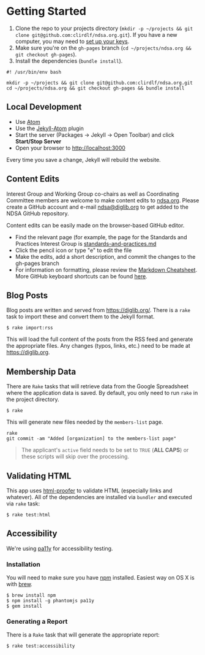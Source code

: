 # Getting Started
1. Clone the repo to your projects directory (`mkdir -p ~/projects && git clone git@github.com:clirdlf/ndsa.org.git`). If you have a new computer, you may need to [set up your keys](https://help.github.com/articles/generating-ssh-keys/).
2. Make sure you're on the `gh-pages` branch (`cd ~/projects/ndsa.org && git checkout gh-pages`).
3. Install the dependencies (`bundle install`).

```
#! /usr/bin/env bash

mkdir -p ~/projects && git clone git@github.com:clirdlf/ndsa.org.git
cd ~/projects/ndsa.org && git checkout gh-pages && bundle install
```

## Local Development
- Use [Atom](https://atom.io/)
- Use the [Jekyll-Atom](https://github.com/arcath/jekyll-atom) plugin
- Start the server (Packages -> Jekyll -> Open Toolbar) and click **Start/Stop Server**
- Open your browser to [http://localhost:3000](http://localhost:3000)

Every time you save a change, Jekyll will rebuild the website.

## Content Edits

Interest Group and Working Group co-chairs as well as Coordinating
Committee members are welcome to make content edits to
[ndsa.org](ndsa.org). Please create a GitHub account and e-mail
[ndsa@diglib.org](mailto:ndsa@diglib.org) to get added to the NDSA
GitHub repository.

Content edits can be easily made on the browser-based GitHub editor.
- Find the relevant page (for example, the page for the Standards and
  Practices Interest Group is
[standards-and-practices.md](https://github.com/clirdlf/ndsa.org/blob/gh-pages/standards-and-practices.md)
- Click the pencil icon or type "e" to edit the file
- Make the edits, add a short description, and commit the changes to the
  gh-pages branch
- For information on formatting, please review the [Markdown
  Cheatsheet](https://github.com/adam-p/markdown-here/wiki/Markdown-Cheatsheet).
More GitHub keyboard shortcuts can be found
[here](https://help.github.com/articles/using-keyboard-shortcuts/). 

## Blog Posts

Blog posts are written and served from https://diglib.org/. There is a `rake` task to import these and convert them to the Jekyll format.

```
$ rake import:rss
```

This will load the full content of the posts from the RSS feed and generate the appropriate files. Any changes (typos, links, etc.) need to be made at https://diglib.org. 

## Membership Data

There are `Rake` tasks that will retrieve data from the Google Spreadsheet where the application data is saved. By default, you only need to run `rake` in the project directory.

```
$ rake
```

This will generate new files needed by the `members-list` page.

```
rake
git commit -am "Added [organization] to the members-list page"
```

> The applicant's `active` field needs to be set to `TRUE` (**ALL CAPS**) or these scripts will skip over the processing.

## Validating HTML
This app uses [html-proofer](https://rubygems.org/gems/html-proofer) to validate
HTML (especially links and whatever). All of the dependencies are installed via
`bundler` and executed via `rake` task:

```
$ rake test:html
```

## Accessibility

We're using [pa11y](https://github.com/nature/pa11y) for accessibility testing.

### Installation

You will need to make sure you have [npm](https://www.npmjs.com/) installed.
Easiest way on OS X is with [brew](http://brew.sh/).

```
$ brew install npm
$ npm install -g phantomjs pa11y
$ gem install
```

### Generating a Report

There is a `Rake` task that will generate the appropriate report:

```
$ rake test:accessibility
```
